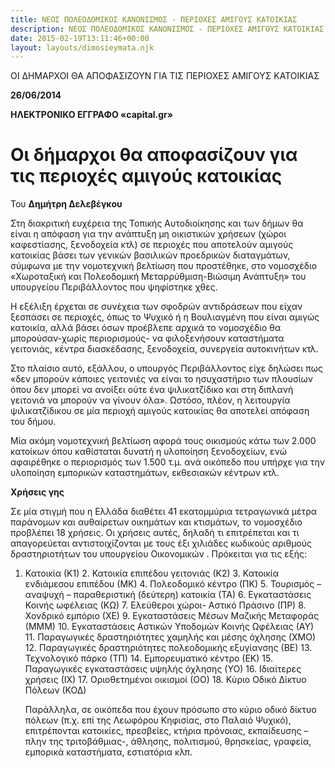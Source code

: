 ```yaml
---
title: ΝΕΟΣ ΠΟΛΕΟΔΟΜΙΚΟΣ ΚΑΝΟΝΙΣΜΟΣ - ΠΕΡΙΟΧΕΣ ΑΜΙΓΟΥΣ ΚΑΤΟΙΚΙΑΣ
description: ΝΕΟΣ ΠΟΛΕΟΔΟΜΙΚΟΣ ΚΑΝΟΝΙΣΜΟΣ - ΠΕΡΙΟΧΕΣ ΑΜΙΓΟΥΣ ΚΑΤΟΙΚΙΑΣ
date: 2015-02-19T13:11:46+00:00
layout: layouts/dimosieymata.njk
---
```

ΟΙ ΔΗΜΑΡΧΟΙ ΘΑ ΑΠΟΦΑΣΙΖΟΥΝ ΓΙΑ ΤΙΣ ΠΕΡΙΟΧΕΣ ΑΜΙΓΟΥΣ ΚΑΤΟΙΚΙΑΣ
<!-- excerpt -->
**26/06/2014**

**ΗΛΕΚΤΡΟΝΙΚΟ ΕΓΓΡΑΦΟ «****capital.gr****»**

 # Οι δήμαρχοι θα αποφασίζουν για τις περιοχές αμιγούς κατοικίας

  Του **Δημήτρη Δελεβέγκου**

Στη διακριτική ευχέρεια της Τοπικής Αυτοδιοίκησης και των δήμων θα είναι η απόφαση για την ανάπτυξη μη οικιστικών χρήσεων (χώροι καφεστίασης, ξενοδοχεία κτλ) σε περιοχές που αποτελούν αμιγούς κατοικίας βάσει των γενικών βασιλικών προεδρικών διαταγμάτων, σύμφωνα με την νομοτεχνική βελτίωση που προστέθηκε, στο νομοσχέδιο «Χωροταξική και Πολεοδομική Μεταρρύθμιση-Βιώσιμη Ανάπτυξη» του υπουργείου Περιβάλλοντος που ψηφίστηκε χθες.

Η εξέλιξη έρχεται σε συνέχεια των σφοδρών αντιδράσεων που είχαν ξεσπάσει σε περιοχές, όπως το Ψυχικό ή η Βουλιαγμένη που είναι αμιγώς κατοικία, αλλά βάσει όσων προέβλεπε αρχικά το νομοσχέδιο θα μπορούσαν-χωρίς περιορισμούς- να φιλοξενήσουν καταστήματα γειτονιάς, κέντρα διασκέδασης, ξενοδοχεία, συνεργεία αυτοκινήτων κτλ.

Στο πλαίσιο αυτό, εξάλλου, ο υπουργός Περιβάλλοντος είχε δηλώσει πως «δεν μπορούν κάποιες γειτονιές να είναι το ησυχαστήριο των πλουσίων όπου δεν μπορεί να ανοίξει ούτε ένα ψιλικατζίδικο και στη διπλανή γειτονιά να μπορούν να γίνουν όλα». Ωστόσο, πλέον, η λειτουργία ψιλικατζίδικου σε μία περιοχή αμιγούς κατοικίας θα αποτελεί απόφαση του δήμου.

Μία ακόμη νομοτεχνική βελτίωση αφορά τους οικισμούς κάτω των 2.000 κατοίκων όπου καθίσταται δυνατή η υλοποίηση ξενοδοχείων, ενώ αφαιρέθηκε ο περιορισμός των 1.500 τ.μ. ανά οικόπεδο που υπήρχε για την υλοποίηση εμπορικών καταστημάτων, εκθεσιακών κέντρων κτλ.

**Χρήσεις γης**

Σε μία στιγμή που η Ελλάδα διαθέτει 41 εκατομμύρια τετραγωνικά μέτρα παράνομων και αυθαίρετων οικημάτων και κτισμάτων, το νομοσχέδιο προβλέπει 18 χρήσεις. Οι χρήσεις αυτές, δηλαδή τι επιτρέπεται και τι απαγορεύεται αντιστοιχίζονται με τους έξι χιλιάδες κωδικούς αριθμούς δραστηριοτήτων του υπουργείου Οικονομικών . Πρόκειται για τις εξής:

1. Κατοικία (Κ1)
   2. Κατοικία επιπέδου γειτονιάς (Κ2)
   3. Κατοικία ενδιάμεσου επιπέδου (ΜΚ)
   4. Πολεοδομικό κέντρο (ΠΚ)
   5. Τουρισμός – αναψυχή – παραθεριστική (δεύτερη) κατοικία (ΤΑ)
   6. Εγκαταστάσεις Κοινής ωφέλειας (ΚΩ)
   7. Ελεύθεροι χώροι- Αστικό Πράσινο (ΠΡ)
   8. Χονδρικό εμπόριο (ΧΕ)
   9. Εγκαταστάσεις Μέσων Μαζικής Μεταφοράς (ΜΜΜ)
   10. Εγκαταστάσεις Αστικών Υποδομών Κοινής Ωφέλειας (ΑΥ)
   11. Παραγωγικές δραστηριότητες χαμηλής και μέσης όχλησης (ΧΜΟ)
   12. Παραγωγικές δραστηριότητες πολεοδομικής εξυγίανσης (ΒΕ)
   13. Τεχνολογικό πάρκο (ΤΠ)
   14. Εμπορευματικό κέντρο (ΕΚ)
   15. Παραγωγικές εγκαταστάσεις υψηλής όχλησης (ΥΟ)
   16. Ιδιαίτερες χρήσεις (ΙΧ)
   17. Οριοθετημένοι οικισμοί (ΟΟ)
   18. Κύριο Οδικό Δίκτυο Πόλεων (ΚΟΔ)
  
   Παράλληλα, σε οικόπεδα που έχουν πρόσωπο στο κύριο οδικό δίκτυο πόλεων (π.χ. επί της Λεωφόρου Κηφισίας, στο Παλαιό Ψυχικό), επιτρέπονται κατοικίες, πρεσβείες, κτήρια πρόνοιας, εκπαίδευσης –πλην της τριτοβάθμιας-, άθλησης, πολιτισμού, θρησκείας, γραφεία, εμπορικά καταστήματα, εστιατόρια κλπ.
